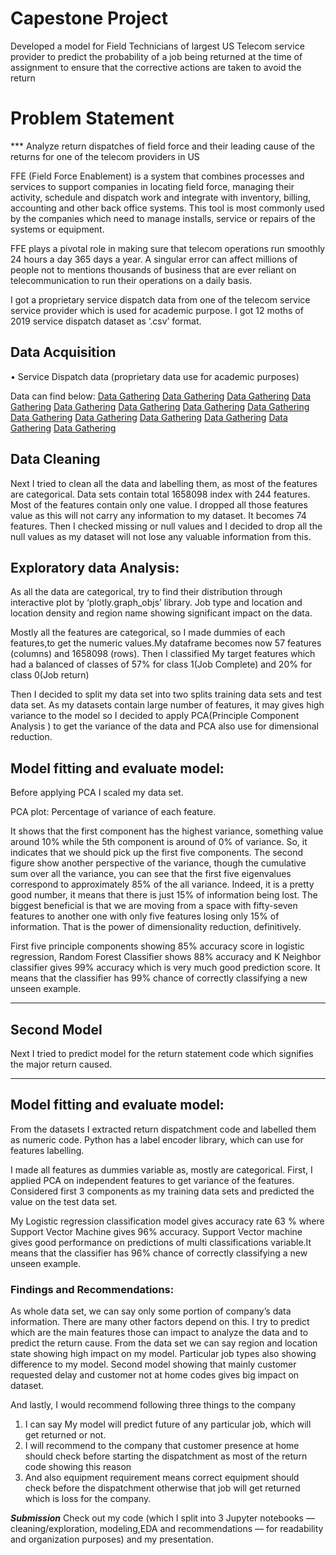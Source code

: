 # Capestone Project

Developed a model for Field Technicians of largest US Telecom service provider to predict the probability of a job being returned at the time of assignment to ensure that the corrective actions are taken to avoid the return

# Problem Statement

***	Analyze return dispatches of field force and their leading cause of the returns for one of the telecom providers in US
 

FFE (Field Force Enablement) is a system that combines processes and services to support companies in locating field force, managing their activity, schedule and dispatch work and integrate with inventory, billing, accounting and other back office systems. This tool is most commonly used by the companies which need to manage installs, service or repairs of the systems or equipment.

FFE plays a pivotal role in making sure that telecom operations run smoothly 24 hours a day 365 days a year. A singular error can affect millions of people not to mentions thousands of business that are ever reliant on telecommunication to run their operations on a daily basis.

I got a proprietary service dispatch data from one of the  telecom service  service provider which is used for academic purpose. I got 12 moths of 2019 service dispatch dataset as ‘.csv’ format. 


## Data Acquisition

•	Service Dispatch data (proprietary data use for academic purposes)

Data can find below:
[Data Gathering]('./Service_Dispatch_Jan2019.csv')
[Data Gathering]('./Service_Dispatch_Jan2019.csv')
[Data Gathering]('./Service_Dispatch_Jan2019.csv')
[Data Gathering]('./Service_Dispatch_Feb2019.csv')
[Data Gathering]('./Service_Dispatch_Mar2019.csv')
[Data Gathering]('./Service_Dispatch_Apr2019.csv')
[Data Gathering]('./Service_Dispatch_May2019.csv')
[Data Gathering]('./Service_Dispatch_Jun2019.csv')
[Data Gathering]('./Service_Dispatch_Jul2019.csv')
[Data Gathering]('./Service_Dispatch_Aug2019.csv')
[Data Gathering]('./Service_Dispatch_Sep2019.csv')
[Data Gathering]('./Service_Dispatch_Oct2019.csv')
[Data Gathering]('./Service_Dispatch_Nov2019.csv')
[Data Gathering]('./Service_Dispatch_Dec2019.csv')


## Data Cleaning

Next I tried to clean all the data and labelling them, as most of the features are categorical. Data sets contain total 1658098 index with 244 features. Most of the features contain only one value. I dropped all those features value as this will not carry any information to my dataset. It becomes 74 features. Then I checked missing or null values and I decided to drop all the null values as my dataset will not lose any valuable information from this.

## Exploratory data Analysis:

As all the data are categorical, try to find their distribution through interactive plot by ‘plotly.graph_objs’ library. Job type and location and location density and region name showing significant impact on the data.

Mostly all the features are categorical, so I made dummies of each features,to get the numeric values.My dataframe becomes now 57 features (columns) and 1658098 (rows). Then I classified My target features which had a balanced of classes of 57% for class 1(Job Complete) and 20% for class 0(Job return)

Then I decided to split my data set into two splits training data sets and test data set. As my datasets contain large number of features, it may gives high variance to the model so I decided to apply PCA(Principle Component Analysis ) to get the variance of the data and PCA also use for dimensional reduction. 


## Model fitting and evaluate model:

Before applying PCA I scaled my data set.

PCA plot: Percentage of variance of each feature.

It shows that the first component has the highest variance, something value around 10% while the 5th component is around of 0% of variance. So, it indicates that we should pick up the first five components. The second figure show another perspective of the variance, though the cumulative sum over all the variance, you can see that the first five eigenvalues correspond to approximately 85% of the all variance. Indeed, it is a pretty good number, it means that there is just 15% of information being lost. The biggest beneficial is that we are moving from a space with fifty-seven features to another one with only five features losing only 15% of information. That is the power of dimensionality reduction, definitively.

First five principle components showing 85% accuracy score in logistic regression, Random Forest Classifier shows 88% accuracy and K Neighbor classifier gives 99% accuracy which is very much good prediction score. It means that the classifier has 99% chance of correctly classifying a new unseen example.

---

## Second Model

Next I tried to predict model for the return statement code which signifies the major return caused.

---

## Model fitting and evaluate model:

From the datasets I extracted return dispatchment code and labelled them as numeric code. Python has a label encoder library, which can use for features labelling.

I made all features as dummies variable as, mostly are categorical.
First, I applied PCA on independent features to get variance of the features.
Considered first 3 components as my training data sets and predicted the value on the test data set.

My Logistic regression classification model gives accuracy rate 63 % where Support Vector Machine gives 96% accuracy. Support Vector machine gives good performance on predictions of multi classifications variable.It means that the classifier has 96% chance of correctly classifying a new unseen example.


### Findings and Recommendations:

As whole data set, we can say only some portion of company’s data information. There are many other factors depend on this. I try to predict which are the main features those can impact to analyze the data and to predict the return cause. From the data set we can say region and location state showing high impact on my model. Particular job types also showing difference to my model. Second model showing that mainly customer requested delay and customer not at home codes gives big impact on dataset.

And lastly, I would recommend following three things to the company
1.	I can say My model will predict future of any particular job, which will get returned or not. 
2.	I will recommend to the company that customer presence at home should check before starting the dispatchment as most of the return code showing this reason 
3.	And also equipment requirement means correct equipment should check before the dispatchment otherwise that job will get returned which is loss for the company.

***Submission***
Check out my code (which I split into 3 Jupyter notebooks — cleaning/exploration, modeling,EDA and recommendations — for readability and organization purposes) and my presentation. 



